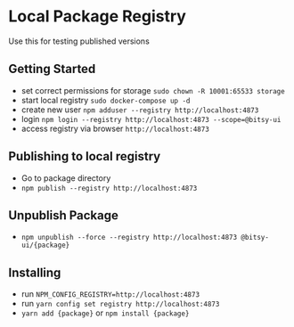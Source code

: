 # Local Package Registry

Use this for testing published versions

## Getting Started
- set correct permissions for storage `sudo chown -R 10001:65533 storage`
- start local registry `sudo docker-compose up -d`
- create new user `npm adduser --registry http://localhost:4873`
- login `npm login --registry http://localhost:4873 --scope=@bitsy-ui`
- access registry via browser `http://localhost:4873`

## Publishing to local registry
- Go to package directory
- `npm publish --registry http://localhost:4873`

## Unpublish Package
- `npm unpublish --force --registry http://localhost:4873 @bitsy-ui/{package}`

## Installing
- run `NPM_CONFIG_REGISTRY=http://localhost:4873`
- run `yarn config set registry http://localhost:4873`
- `yarn add {package}` or `npm install {package}`


